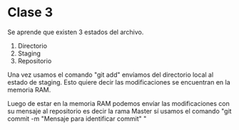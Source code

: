 # Clase 3 

Se aprende que existen 3 estados del archivo.

1. Directorio
2. Staging
3. Repositorio 

Una vez usamos el comando "git add" envíamos del directorio local al estado de staging. Esto quiere decir las modificaciones se encuentran en la memoria RAM. 

Luego de estar en la memoria RAM podemos envíar las modificaciones con su mensaje al repositorio es decir la rama Master sí usamos el comando "git commit -m "Mensaje para identificar commit" " 